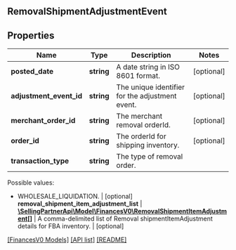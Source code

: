## RemovalShipmentAdjustmentEvent

## Properties

Name | Type | Description | Notes
------------ | ------------- | ------------- | -------------
**posted_date** | **string** | A date string in ISO 8601 format. | [optional]
**adjustment_event_id** | **string** | The unique identifier for the adjustment event. | [optional]
**merchant_order_id** | **string** | The merchant removal orderId. | [optional]
**order_id** | **string** | The orderId for shipping inventory. | [optional]
**transaction_type** | **string** | The type of removal order.

Possible values:

* WHOLESALE_LIQUIDATION. | [optional]
**removal_shipment_item_adjustment_list** | [**\SellingPartnerApi\Model\FinancesV0\RemovalShipmentItemAdjustment[]**](RemovalShipmentItemAdjustment.md) | A comma-delimited list of Removal shipmentItemAdjustment details for FBA inventory. | [optional]

[[FinancesV0 Models]](../) [[API list]](../../Api) [[README]](../../../README.md)
